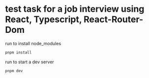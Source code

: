 # test task for a job interview using React, Typescript, React-Router-Dom
run to install node_modules
```bash
pnpm install
```
run to start a dev server
```bash 
pnpm dev
```
